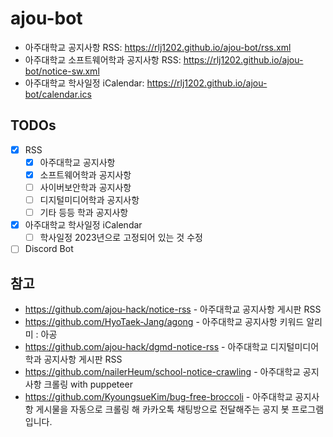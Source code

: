 # ajou-bot

- 아주대학교 공지사항 RSS: https://rlj1202.github.io/ajou-bot/rss.xml
- 아주대학교 소프트웨어학과 공지사항 RSS: https://rlj1202.github.io/ajou-bot/notice-sw.xml
- 아주대학교 학사일정 iCalendar: https://rlj1202.github.io/ajou-bot/calendar.ics

## TODOs

- [x] RSS
  - [x] 아주대학교 공지사항
  - [x] 소프트웨어학과 공지사항
  - [ ] 사이버보안학과 공지사항
  - [ ] 디지털미디어학과 공지사항
  - [ ] 기타 등등 학과 공지사항
- [x] 아주대학교 학사일정 iCalendar
  - [ ] 학사일정 2023년으로 고정되어 있는 것 수정
- [ ] Discord Bot

## 참고

- https://github.com/ajou-hack/notice-rss - 아주대학교 공지사항 게시판 RSS
- https://github.com/HyoTaek-Jang/agong - 아주대학교 공지사항 키워드 알리미 : 아공
- https://github.com/ajou-hack/dgmd-notice-rss - 아주대학교 디지털미디어학과 공지사항 게시판 RSS
- https://github.com/nailerHeum/school-notice-crawling - 아주대학교 공지사항 크롤링 with puppeteer
- https://github.com/KyoungsueKim/bug-free-broccoli - 아주대학교 공지사항 게시물을 자동으로 크롤링 해 카카오톡 채팅방으로 전달해주는 공지 봇 프로그램입니다.
